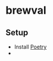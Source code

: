 # brewval

## Setup

 - Install [Poetry](https://python-poetry.org/docs/#installing-with-the-official-installer)
 - 